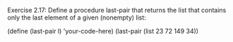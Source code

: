Exercise 2.17: Define a procedure last-pair that returns the list that contains only the last element of a given (nonempty) list:

(define (last-pair l)
  'your-code-here)
(last-pair (list 23 72 149 34))
